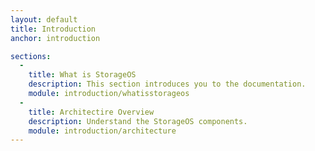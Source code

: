 ```yaml
---
layout: default
title: Introduction
anchor: introduction

sections:
  -
    title: What is StorageOS
    description: This section introduces you to the documentation.
    module: introduction/whatisstorageos
  -
    title: Architectire Overview
    description: Understand the StorageOS components.
    module: introduction/architecture
---
```

